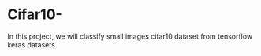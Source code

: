 # Cifar10-
In this project, we will classify small images cifar10 dataset from tensorflow keras datasets
